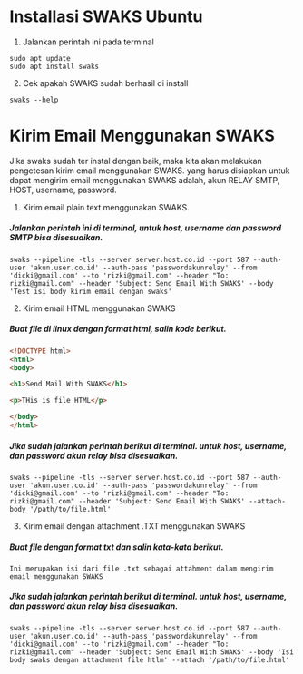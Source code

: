 # Installasi SWAKS Ubuntu
 1. Jalankan perintah ini pada terminal 
```
sudo apt update
sudo apt install swaks
```
 2. Cek apakah SWAKS sudah berhasil di install
```
swaks --help
```

# Kirim Email Menggunakan SWAKS
Jika swaks sudah ter instal dengan baik, maka kita akan melakukan pengetesan kirim email menggunakan SWAKS. yang harus disiapkan untuk dapat mengirim email menggunakan SWAKS adalah, akun RELAY SMTP, HOST, username, password.
 1. Kirim email plain text menggunakan SWAKS. 
 ##### Jalankan perintah ini di terminal, untuk host, username dan password SMTP bisa disesuaikan.
```
swaks --pipeline -tls --server server.host.co.id --port 587 --auth-user 'akun.user.co.id' --auth-pass 'passwordakunrelay' --from 'dicki@gmail.com' --to 'rizki@gmail.com' --header "To: rizki@gmail.com" --header 'Subject: Send Email With SWAKS' --body 'Test isi body kirim email dengan swaks'

```
 2. Kirim email HTML menggunakan SWAKS
##### Buat file di linux dengan format html, salin kode berikut. 
``` html
<!DOCTYPE html>
<html>
<body>

<h1>Send Mail With SWAKS</h1>

<p>THis is file HTML</p>

</body>
</html>
```
##### Jika sudah jalankan perintah berikut di terminal. untuk host, username, dan password akun relay bisa disesuaikan.
```
swaks --pipeline -tls --server server.host.co.id --port 587 --auth-user 'akun.user.co.id' --auth-pass 'passwordakunrelay' --from 'dicki@gmail.com' --to 'rizki@gmail.com' --header "To: rizki@gmail.com" --header 'Subject: Send Email With SWAKS' --attach-body '/path/to/file.html'
```
 3. Kirim email dengan attachment .TXT menggunakan SWAKS
##### Buat file dengan format txt dan salin kata-kata berikut.
```
Ini merupakan isi dari file .txt sebagai attahment dalam mengirim email menggunakan SWAKS
```
##### Jika sudah jalankan perintah berikut di terminal. untuk host, username, dan password akun relay bisa disesuaikan.
```
swaks --pipeline -tls --server server.host.co.id --port 587 --auth-user 'akun.user.co.id' --auth-pass 'passwordakunrelay' --from 'dicki@gmail.com' --to 'rizki@gmail.com' --header "To: rizki@gmail.com" --header 'Subject: Send Email With SWAKS' --body 'Isi body swaks dengan attachment file htlm' --attach '/path/to/file.html'
```
